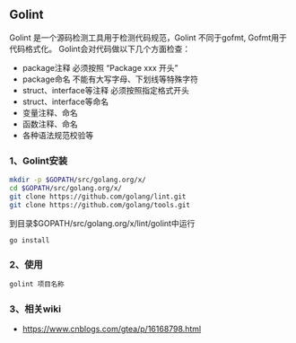 ## Golint

Golint 是一个源码检测工具用于检测代码规范，Golint 不同于gofmt, Gofmt用于代码格式化。
Golint会对代码做以下几个方面检查：

- package注释 必须按照 “Package xxx 开头”
- package命名 不能有大写字母、下划线等特殊字符
- struct、interface等注释 必须按照指定格式开头
- struct、interface等命名
- 变量注释、命名
- 函数注释、命名
- 各种语法规范校验等

### 1、Golint安装

```sh
mkdir -p $GOPATH/src/golang.org/x/
cd $GOPATH/src/golang.org/x/
git clone https://github.com/golang/lint.git  
git clone https://github.com/golang/tools.git
```

  到目录$GOPATH/src/golang.org/x/lint/golint中运行

```sh
go install
```

### 2、使用

```sh
golint 项目名称
```

### 3、相关wiki

- https://www.cnblogs.com/gtea/p/16168798.html